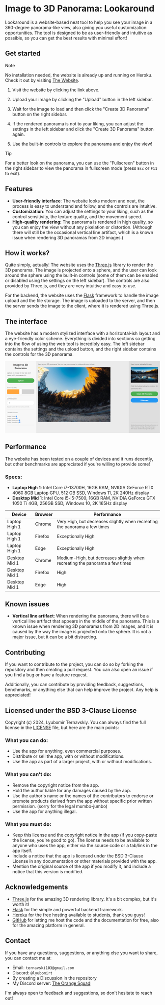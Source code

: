 # Image to 3D Panorama: Lookaround

Lookaround is a website-based neat tool to help you see your image in a 360-degree panorama-like view, also giving you useful customization opportunities. The tool is designed to be as user-friendly and intuitive as possible, so you can get the best results with minimal effort!

## Get started

> [!NOTE]
> No installation needed, the website is already up and running on Heroku. Check it out by visiting [The Website](https://lookaround-d1a8a825efef.herokuapp.com/upload).

1. Visit the website by clicking the link above.

2. Upload your image by clicking the "Upload" button in the left sidebar.

3. Wait for the image to load and then click the "Create 3D Panorama" button on the right sidebar.

4. If the rendered panorama is not to your liking, you can adjust the settings in the left sidebar and click the "Create 3D Panorama" button again.

5. Use the built-in controls to explore the panorama and enjoy the view!

> [!TIP]
> For a better look on the panorama, you can use the "Fullscreen" button in the right sidebar to view the panorama in fullscreen mode (press `Esc` or `F11` to exit).

## Features

- **User-friendly interface**: The website looks modern and neat, the process is easy to understand and follow, and the controls are intuitive.
- **Customization**: You can adjust the settings to your liking, such as the control sensitivity, the texture quality, and the movement speed.
- **High-quality rendering**: The panorama is rendered in high quality, so you can enjoy the view without any pixelation or distortion. (Although there will still be the occasional vertical line artifact, which is a known issue when rendering 3D panoramas from 2D images.)

## How it works?

Quite simply, actually! The website uses the [Three.js](https://threejs.org/) library to render the 3D panorama. The image is projected onto a sphere, and the user can look around the sphere using the built-in controls (some of them can be enabled or disabled using the settings on the left sidebar). The controls are also provided by Three.js, and they are very intuitive and easy to use.

For the backend, the website uses the [Flask](https://flask.palletsprojects.com/en/3.0.x/) framework to handle the image upload and the file storage. The image is uploaded to the server, and then the server sends the image to the client, where it is rendered using Three.js.

## The interface

The website has a modern stylized interface with a horizontal-ish layout and a eye-friendly color scheme. Everything is divided into sections so getting into the flow of using the web tool is incredibly easy. The left sidebar contains the settings and the upload button, and the right sidebar contains the controls for the 3D panorama.

![The interface](docsres/ui.png)

## Performance

The website has been tested on a couple of devices and it runs decently, but other benchmarks are appreciated if you're willing to provide some!

<!-- I hate making tables -->

### Specs:

- **Laptop High 1**: Intel Core i7-13700H, 16GB RAM, NVIDIA GeForce RTX 4060 8GB Laptop GPU, 512 GB SSD, Windows 11, 2K 240Hz display
- **Desktop Mid 1**: Intel Core i5-i5-7500, 16GB RAM, NVIDIA GeForce GTX 1050 Ti 4GB, 256GB SSD, Windows 10, 2K 165Hz display

| Device | Browser | Performance |
| ------ | ------- | ----------- |
| Laptop High 1 | Chrome | Very High, but decreases slightly when recreating the panorama a few times |
| Laptop High 1 | Firefox | Exceptionally High |
| Laptop High 1 | Edge | Exceptionally High |
| Desktop Mid 1 | Chrome | Medium-High, but decreases slightly when recreating the panorama a few times |
| Desktop Mid 1 | Firefox | High |
| Desktop Mid 1 | Edge | High |

## Known issues

- **Vertical line artifact**: When rendering the panorama, there will be a vertical line artifact that appears in the middle of the panorama. This is a known issue when rendering 3D panoramas from 2D images, and it is caused by the way the image is projected onto the sphere. It is not a major issue, but it can be a bit distracting.

## Contributing

If you want to contribute to the project, you can do so by forking the repository and then creating a pull request. You can also open an issue if you find a bug or have a feature request.

Additionally, you can contribute by providing feedback, suggestions, benchmarks, or anything else that can help improve the project. Any help is appreciated!

## Licensed under the BSD 3-Clause License

Copyright (c) 2024, Lyubomir Ternavskiy. You can always find the full license in the [LICENSE](LICENSE) file, but here are the main points:

### What you can do:

- Use the app for anything, even commercial purposes.
- Distribute or sell the app, with or without modifications.
- Use the app as part of a larger project, with or without modifications.

### What you can't do:

- Remove the copyright notice from the app.
- Hold the author liable for any damages caused by the app.
- Use the author's name or the names of the contributors to endorse or promote products derived from the app without specific prior written permission. (sorry for the legal mumbo-jumbo)
- Use the app for anything illegal.

### What you must do:

- Keep this license and the copyright notice in the app (if you copy-paste the license, you're good to go). The license needs to be available to anyone who uses the app, either via the source code or a tab/link in the app itself.
- Include a notice that the app is licensed under the BSD 3-Clause License in any documentation or other materials provided with the app.
- Mention the original source of the app if you modify it, and include a notice that this version is modified.

## Acknowledgements

- [Three.js](https://threejs.org/) for the amazing 3D rendering library. It's a bit complex, but it's worth it!
- [Flask](https://flask.palletsprojects.com/en/3.0.x/) for the simple and powerful backend framework.
- [Heroku](https://www.heroku.com/) for the free hosting available to students, thank you guys!
- [GitHub](https://github.com/) for letting me host the code and the documentation for free, also for the amazing platform in general.

## Contact

If you have any questions, suggestions, or anything else you want to share, you can contact me at:

- Email: `ternavski103@gmail.com`
- Discord: `@lyubomirt`
- By creating a Discussion in the repository
- My Discord server: [The Orange Squad](https://discord.gg/4nVVhh29E3)

I'm always open to feedback and suggestions, so don't hesitate to reach out!
